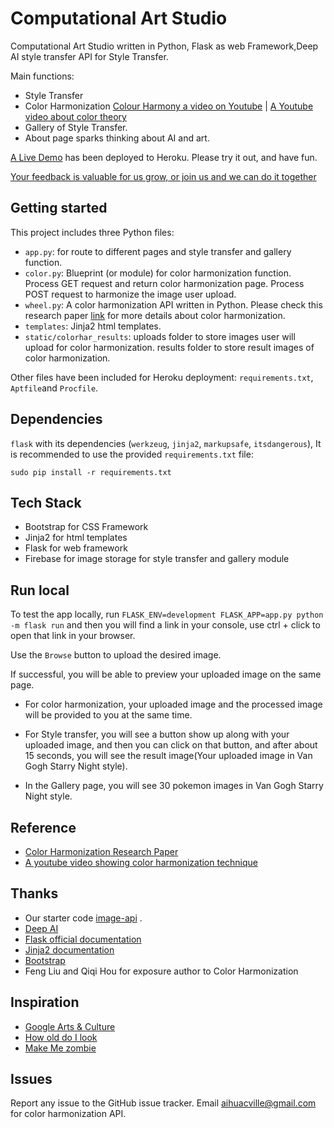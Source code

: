 # Computational Art Studio
Computational Art Studio written in Python, Flask as web Framework,Deep AI style transfer API for Style Transfer.

Main functions:
* Style Transfer 
* Color Harmonization [Colour Harmony a video on Youtube](https://www.youtube.com/watch?v=4LhcNbFMkTw) | [A Youtube video about color theory](https://www.youtube.com/watch?v=_2LLXnUdUIc)
* Gallery of Style Transfer.
* About page sparks thinking about AI and art.
 
[A Live Demo](https://computationalartstudio.herokuapp.com/) has been deployed to Heroku.
Please try it out, and have fun.

[Your feedback is valuable for us grow, or join us and we can do it together](https://forms.gle/jSujZZMwUCouGzYg6)
 
## Getting started
This project includes three Python files:
* `app.py`: for route to different pages and style transfer and gallery function.
* `color.py`: Blueprint (or module) for color harmonization function. Process GET request and return color harmonization page. Process POST request to harmonize the image user upload. 
* `wheel.py`: A color harmonization API written in Python. Please check this research paper [link](https://igl.ethz.ch/projects/color-harmonization/harmonization.pdf
) for more details about color harmonization. 
* `templates`: Jinja2 html templates. 
* `static/colorhar_results`: uploads folder to store images user will upload for color harmonization. results folder to store result images of color harmonization.
 
Other files have been included for Heroku deployment: `requirements.txt`, `Aptfile`and `Procfile`.
 
## Dependencies
`flask` with its dependencies (`werkzeug`, `jinja2`, `markupsafe`, `itsdangerous`), It is recommended to use the provided `requirements.txt` file:
```
sudo pip install -r requirements.txt
```
 
 ## Tech Stack
 * Bootstrap for CSS Framework
 * Jinja2 for html templates
 * Flask for web framework
 * Firebase for image storage for style transfer and gallery module
## Run local
To test the app locally, run `FLASK_ENV=development FLASK_APP=app.py python -m flask run` and then you will find a link in your console, use ctrl + click to open that link in your browser.
 
Use the `Browse` button to upload the desired image.
 
If successful, you will be able to preview your uploaded image on the same page.
 
* For color harmonization, your uploaded image and the processed image will be provided to you at the same time.
 
* For Style transfer, you will see a button show up along with your uploaded image, and then you can click on that button, and after about 15 seconds, you will see the result image(Your uploaded image in Van Gogh Starry Night style).
 
* In the Gallery page, you will see 30 pokemon images in Van Gogh Starry Night style.

## Reference
* [Color Harmonization Research Paper](https://igl.ethz.ch/projects/color-harmonization/harmonization.pdf)
* [A youtube video showing color harmonization technique](https://www.youtube.com/watch?v=DvrUYtLju4Y)
 
## Thanks
* Our starter code [image-api](https://github.com/gxercavins/image-api) .
* [Deep AI](https://deepai.org/machine-learning-model/fast-style-transfer)
* [Flask official documentation](https://flask.palletsprojects.com/en/1.1.x/)
* [Jinja2 documentation](https://jinja.palletsprojects.com/en/2.11.x/)
* [Bootstrap](https://getbootstrap.com/)
* Feng Liu and Qiqi Hou for exposure author to Color Harmonization
 
## Inspiration
* [Google Arts & Culture](https://artsandculture.google.com/)
* [How old do I look](https:www.how-old.net/)
* [Make Me zombie](http://makemezombie.com/)

## Issues
Report any issue to the GitHub issue tracker. Email aihuacville@gmail.com for color harmonization API.
 
 
 




